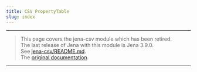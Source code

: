 ```yaml
---
title: CSV PropertyTable
slug: index
---
```


----
> This page covers the jena-csv module which has been retired.<br/>
> The last release of Jena with this module is Jena 3.9.0.<br/>
> See [jena-csv/README.md](https://github.com/apache/jena/tree/master/jena-csv).<br/>
> The [original documentation](csv_index.html).
----
